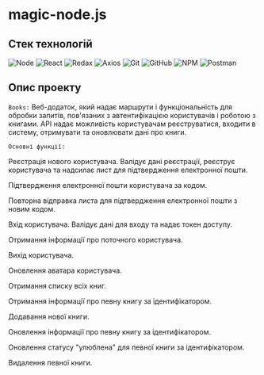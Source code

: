 # magic-node.js

## Стек технологій

![Node](https://img.shields.io/badge/Node%20js-339933?style=for-the-badge&logo=nodedotjs&logoColor=white)
![React](https://img.shields.io/badge/React-20232A?style=for-the-badge&logo=react&logoColor=61DAFB)
![Redax](https://img.shields.io/badge/Redux-593D88?style=for-the-badge&logo=redux&logoColor=white)
![Axios](https://img.shields.io/badge/axios-671ddf?&style=for-the-badge&logo=axios&logoColor=white)
![Git](https://img.shields.io/badge/git-%23F05033.svg?style=for-the-badge&logo=git&logoColor=white)
![GitHub](https://img.shields.io/badge/github-%23121011.svg?style=for-the-badge&logo=github&logoColor=white)
![NPM](https://img.shields.io/badge/NPM-%23000000.svg?style=for-the-badge&logo=npm&logoColor=white)
![Postman](https://img.shields.io/badge/Postman-FF6C37?style=for-the-badge&logo=Postman&logoColor=white)

## Опис проекту

`Books:` Веб-додаток, який надає маршрути і функціональність для обробки запитів, пов'язаних з автентифікацією користувачів і роботою з книгами. API надає можливість користувачам реєструватися, входити в систему, отримувати та оновлювати дані про книги.

`Основні функції:`

Реєстрація нового користувача. Валідує дані реєстрації, реєструє користувача та надсилає лист для підтвердження електронної пошти.

Підтвердження електронної пошти користувача за кодом.

Повторна відправка листа для підтвердження електронної пошти з новим кодом.

Вхід користувача. Валідує дані для входу та надає токен доступу.

Отримання інформації про поточного користувача.

Вихід користувача.

Оновлення аватара користувача.

Отримання списку всіх книг.

Отримання інформації про певну книгу за ідентифікатором.

Додавання нової книги.

Оновлення інформації про певну книгу за ідентифікатором.

Оновлення статусу "улюблена" для певної книги за ідентифікатором.

Видалення певної книги.

